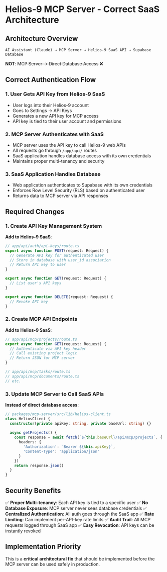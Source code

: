 # Helios-9 MCP Server - Correct SaaS Architecture

## Architecture Overview

```
AI Assistant (Claude) → MCP Server → Helios-9 SaaS API → Supabase Database
```

**NOT**: ~~MCP Server → Direct Database Access~~ ❌

## Correct Authentication Flow

### 1. User Gets API Key from Helios-9 SaaS
- User logs into their Helios-9 account
- Goes to Settings → API Keys
- Generates a new API key for MCP access
- API key is tied to their user account and permissions

### 2. MCP Server Authenticates with SaaS
- MCP server uses the API key to call Helios-9 web APIs
- All requests go through `/app/api/` routes
- SaaS application handles database access with its own credentials
- Maintains proper multi-tenancy and security

### 3. SaaS Application Handles Database
- Web application authenticates to Supabase with its own credentials
- Enforces Row Level Security (RLS) based on authenticated user
- Returns data to MCP server via API responses

## Required Changes

### 1. Create API Key Management System

**Add to Helios-9 SaaS**:
```typescript
// app/api/auth/api-keys/route.ts
export async function POST(request: Request) {
  // Generate API key for authenticated user
  // Store in database with user_id association
  // Return API key to user
}

export async function GET(request: Request) {
  // List user's API keys
}

export async function DELETE(request: Request) {
  // Revoke API key
}
```

### 2. Create MCP API Endpoints

**Add to Helios-9 SaaS**:
```typescript
// app/api/mcp/projects/route.ts
export async function GET(request: Request) {
  // Authenticate via API key header
  // Call existing project logic
  // Return JSON for MCP server
}

// app/api/mcp/tasks/route.ts
// app/api/mcp/documents/route.ts
// etc.
```

### 3. Update MCP Server to Call SaaS APIs

**Instead of direct database access**:
```typescript
// packages/mcp-server/src/lib/helios-client.ts
class HeliosClient {
  constructor(private apiKey: string, private baseUrl: string) {}
  
  async getProjects() {
    const response = await fetch(`${this.baseUrl}/api/mcp/projects`, {
      headers: {
        'Authorization': `Bearer ${this.apiKey}`,
        'Content-Type': 'application/json'
      }
    })
    return response.json()
  }
}
```

## Security Benefits

✅ **Proper Multi-tenancy**: Each API key is tied to a specific user
✅ **No Database Exposure**: MCP server never sees database credentials
✅ **Centralized Authentication**: All auth goes through the SaaS app
✅ **Rate Limiting**: Can implement per-API-key rate limits
✅ **Audit Trail**: All MCP requests logged through SaaS app
✅ **Easy Revocation**: API keys can be instantly revoked

## Implementation Priority

This is a **critical architectural fix** that should be implemented before the MCP server can be used safely in production.